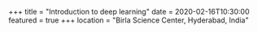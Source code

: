 +++
title = "Introduction to deep learning"
date = 2020-02-16T10:30:00
featured = true
+++
location = "Birla Science Center, Hyderabad, India"